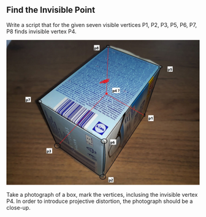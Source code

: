 ## Find the Invisible Point

Write a script that for the given seven visible vertices P1, P2, P3, P5, P6, P7, P8 finds invisible vertex P4.

![The box](img.jpg)

Take a photograph of a box, mark the vertices, inclusing the invisible vertex P4.
In order to introduce projective distortion, the photograph should be a close-up.